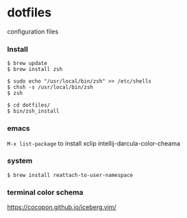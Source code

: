 # dotfiles
configuration files

### Install

```
$ brew update
$ brew install zsh

$ sudo echo "/usr/local/bin/zsh" >> /etc/shells
$ chsh -s /usr/local/bin/zsh
$ zsh

$ cd dotfiles/
$ bin/zsh_install
```

### emacs
 `M-x list-package` to install xclip intellij-darcula-color-cheama

### system
`$ brew install reattach-to-user-namespace`

### terminal color schema
https://cocopon.github.io/iceberg.vim/

